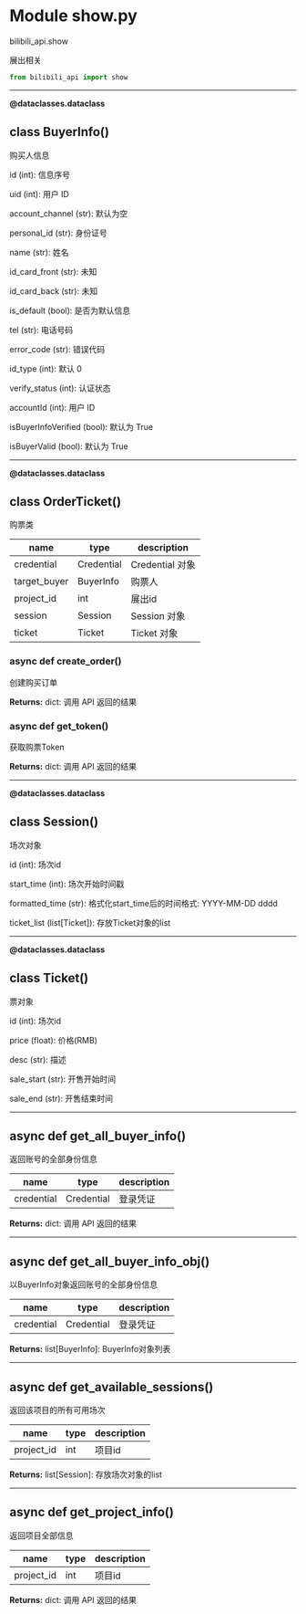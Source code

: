 # Module show.py


bilibili_api.show

展出相关


``` python
from bilibili_api import show
```

---

**@dataclasses.dataclass** 

## class BuyerInfo()

购买人信息

id (int): 信息序号

uid (int): 用户 ID

account_channel (str): 默认为空

personal_id (str): 身份证号

name (str): 姓名

id_card_front (str): 未知

id_card_back (str): 未知

is_default (bool): 是否为默认信息

tel (str): 电话号码

error_code (str): 错误代码

id_type (int): 默认 0

verify_status (int): 认证状态

accountId (int): 用户 ID

isBuyerInfoVerified (bool): 默认为 True

isBuyerValid (bool): 默认为 True




---

**@dataclasses.dataclass** 

## class OrderTicket()

购票类


| name | type | description |
| - | - | - |
| credential | Credential | Credential 对象 |
| target_buyer | BuyerInfo | 购票人 |
| project_id | int | 展出id |
| session | Session | Session 对象 |
| ticket | Ticket | Ticket 对象 |


### async def create_order()

创建购买订单



**Returns:** dict: 调用 API 返回的结果




### async def get_token()

获取购票Token



**Returns:** dict: 调用 API 返回的结果




---

**@dataclasses.dataclass** 

## class Session()

场次对象

id (int): 场次id

start_time (int): 场次开始时间戳

formatted_time (str): 格式化start_time后的时间格式: YYYY-MM-DD dddd

ticket_list (list[Ticket]): 存放Ticket对象的list




---

**@dataclasses.dataclass** 

## class Ticket()

票对象

id (int): 场次id

price (float): 价格(RMB)

desc (str): 描述

sale_start (str): 开售开始时间

sale_end (str): 开售结束时间




---

## async def get_all_buyer_info()

返回账号的全部身份信息


| name | type | description |
| - | - | - |
| credential | Credential | 登录凭证 |

**Returns:** dict: 调用 API 返回的结果




---

## async def get_all_buyer_info_obj()

以BuyerInfo对象返回账号的全部身份信息


| name | type | description |
| - | - | - |
| credential | Credential | 登录凭证 |

**Returns:** list[BuyerInfo]: BuyerInfo对象列表




---

## async def get_available_sessions()

返回该项目的所有可用场次


| name | type | description |
| - | - | - |
| project_id | int | 项目id |

**Returns:** list[Session]: 存放场次对象的list




---

## async def get_project_info()

返回项目全部信息


| name | type | description |
| - | - | - |
| project_id | int | 项目id |

**Returns:** dict: 调用 API 返回的结果




